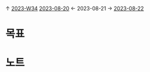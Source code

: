 
↑ [2023-W34](2023-W34.md)
[2023-08-20](2023-08-20.md) ← 2023-08-21 → [2023-08-22](2023-08-22.md)


# 목표



# 노트




